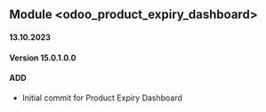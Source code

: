 ## Module <odoo_product_expiry_dashboard>

#### 13.10.2023
#### Version 15.0.1.0.0
#### ADD

- Initial commit for Product Expiry Dashboard
